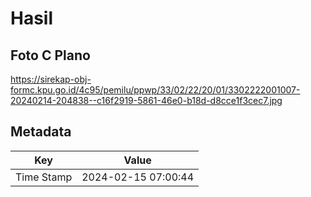 # Hasil

## Foto C Plano

https://sirekap-obj-formc.kpu.go.id/4c95/pemilu/ppwp/33/02/22/20/01/3302222001007-20240214-204838--c16f2919-5861-46e0-b18d-d8cce1f3cec7.jpg


## Metadata

| Key        | Value               |
| ---------- | ------------------- |
| Time Stamp | 2024-02-15 07:00:44 |



